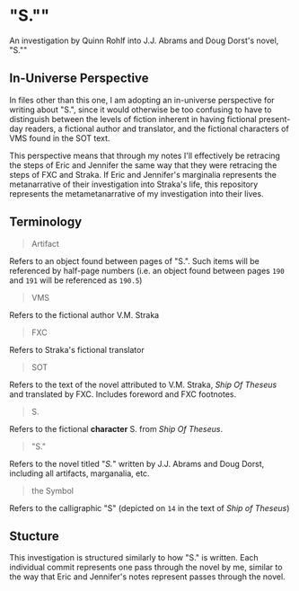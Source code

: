 "S.""
==

An investigation by Quinn Rohlf into J.J. Abrams and Doug Dorst's novel, "S.""

## In-Universe Perspective

In files other than this one, I am adopting an in-universe perspective for writing about "S.", since it would otherwise be too confusing to have to distinguish between the levels of fiction inherent in having fictional present-day readers, a fictional author and translator, and the fictional characters of VMS found in the SOT text. 

This perspective means that through my notes I'll effectively be retracing the steps of Eric and Jennifer the same way that they were retracing the steps of FXC and Straka. If Eric and Jennifer's marginalia represents the metanarrative of their investigation into Straka's life, this repository represents the metametanarrative of my investigation into their lives. 

## Terminology

> Artifact

Refers to an object found between pages of "S.". Such items will be referenced by half-page numbers (i.e. an object found between pages `190` and `191` will be referenced as `190.5`)

> VMS

Refers to the fictional author V.M. Straka

> FXC

Refers to Straka's fictional translator

> SOT

Refers to the text of the novel attributed to V.M. Straka, *Ship Of Theseus* and translated by FXC. Includes foreword and FXC footnotes.

> S.

Refers to the fictional **character** S. from *Ship Of Theseus*.

> "S."

Refers to the novel titled "*S.*" written by J.J. Abrams and Doug Dorst, including all artifacts, marganalia, etc.

> the Symbol

Refers to the calligraphic "S" (depicted on `14` in the text of *Ship of Theseus*)

## Stucture

This investigation is structured similarly to how "S." is written. Each individual commit represents one pass through the novel by me, similar to the way that Eric and Jennifer's notes represent passes through the novel.